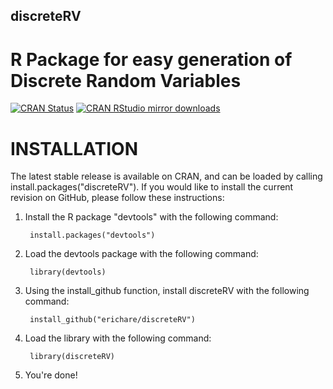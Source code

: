 ## discreteRV
# R Package for easy generation of Discrete Random Variables

[![CRAN Status](http://www.r-pkg.org/badges/version/discreteRV)](http://cran.r-project.org/package=discreteRV)
[![CRAN RStudio mirror downloads](http://cranlogs.r-pkg.org/badges/discreteRV)](http://www.r-pkg.org/pkg/discreteRV)

# INSTALLATION

The latest stable release is available on CRAN, and can be loaded by calling install.packages("discreteRV").  If you would like to install the current revision on GitHub, please follow these instructions:

1. Install the R package "devtools" with the following command:

        install.packages("devtools")

2. Load the devtools package with the following command:

        library(devtools)

3. Using the install_github function, install discreteRV with the following command:

        install_github("erichare/discreteRV")

4. Load the library with the following command:

        library(discreteRV)

5. You're done!
